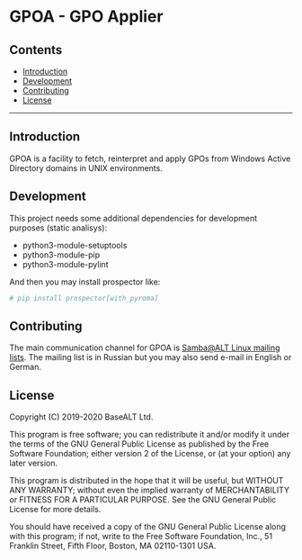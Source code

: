 # GPOA - GPO Applier

## Contents

* [Introduction](#introduction)
* [Development](#development)
* [Contributing](#contributing)
* [License](#license)

* * *

## Introduction

GPOA is a facility to fetch, reinterpret and apply GPOs from Windows
Active Directory domains in UNIX environments.

## Development

This project needs some additional dependencies for development
purposes (static analisys):

* python3-module-setuptools
* python3-module-pip
* python3-module-pylint

And then you may install prospector like:

```sh
# pip install prospector[with_pyroma]
```


## Contributing

The main communication channel for GPOA is
[Samba@ALT Linux mailing lists](https://lists.altlinux.org/mailman/listinfo/samba).
The mailing list is in Russian but you may also send e-mail in English
or German.


## License

Copyright (C) 2019-2020 BaseALT Ltd.

This program is free software; you can redistribute it and/or modify
it under the terms of the GNU General Public License as published by
the Free Software Foundation; either version 2 of the License, or
(at your option) any later version.

This program is distributed in the hope that it will be useful,
but WITHOUT ANY WARRANTY; without even the implied warranty of
MERCHANTABILITY or FITNESS FOR A PARTICULAR PURPOSE.  See the
GNU General Public License for more details.

You should have received a copy of the GNU General Public License along
with this program; if not, write to the Free Software Foundation, Inc.,
51 Franklin Street, Fifth Floor, Boston, MA 02110-1301 USA.

